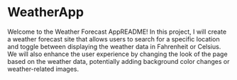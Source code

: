 # WeatherApp


Welcome to the Weather Forecast AppREADME! In this project, I will create a weather forecast site that allows users to search for a specific location and toggle between displaying the weather data in Fahrenheit or Celsius. We will also enhance the user experience by changing the look of the page based on the weather data, potentially adding background color changes or weather-related images.

